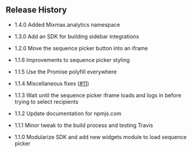 ## Release History

* 1.4.0 Added Mixmax.analytics namespace

* 1.3.0 Add an SDK for building sidebar integrations

* 1.2.0 Move the sequence picker button into an iframe

* 1.1.6 Improvements to sequence picker styling

* 1.1.5 Use the Promise polyfill everywhere

* 1.1.4 Miscellaneous fixes ([#11](https://github.com/mixmaxhq/mixmax-sdk-js/pull/11))

* 1.1.3 Wait until the sequence picker iframe loads and logs in before trying to select recipients

* 1.1.2 Update documentation for npmjs.com

* 1.1.1 Minor tweak to the build process and testing Travis

* 1.1.0 Modularize SDK and add new widgets module to load sequence picker
